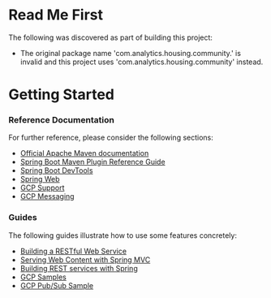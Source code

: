 # Read Me First
The following was discovered as part of building this project:

* The original package name 'com.analytics.housing.community.' is invalid and this project uses 'com.analytics.housing.community' instead.

# Getting Started

### Reference Documentation
For further reference, please consider the following sections:

* [Official Apache Maven documentation](https://maven.apache.org/guides/index.html)
* [Spring Boot Maven Plugin Reference Guide](https://docs.spring.io/spring-boot/docs/2.2.6.RELEASE/maven-plugin/)
* [Spring Boot DevTools](https://docs.spring.io/spring-boot/docs/2.2.6.RELEASE/reference/htmlsingle/#using-boot-devtools)
* [Spring Web](https://docs.spring.io/spring-boot/docs/2.2.6.RELEASE/reference/htmlsingle/#boot-features-developing-web-applications)
* [GCP Support](https://cloud.spring.io/spring-cloud-gcp/reference/html/)
* [GCP Messaging](https://cloud.spring.io/spring-cloud-gcp/reference/html/#spring-integration)

### Guides
The following guides illustrate how to use some features concretely:

* [Building a RESTful Web Service](https://spring.io/guides/gs/rest-service/)
* [Serving Web Content with Spring MVC](https://spring.io/guides/gs/serving-web-content/)
* [Building REST services with Spring](https://spring.io/guides/tutorials/bookmarks/)
* [GCP Samples](https://github.com/spring-cloud/spring-cloud-gcp/tree/master/spring-cloud-gcp-samples)
* [GCP Pub/Sub Sample](https://github.com/spring-cloud/spring-cloud-gcp/tree/master/spring-cloud-gcp-samples/spring-cloud-gcp-pubsub-sample)

